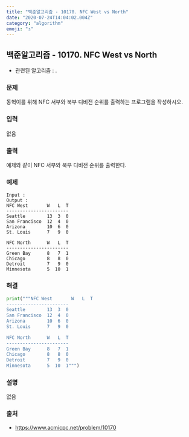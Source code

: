 ```yaml
---
title: "백준알고리즘 - 10170. NFC West vs North"
date: "2020-07-24T14:04:02.004Z"
category: "algorithm"
emoji: "⚓"
---
```


## 백준알고리즘 - 10170. NFC West vs North

- 관련된 알고리즘 : .

### 문제

동혁이를 위해 NFC 서부와 북부 디비전 순위를 출력하는 프로그램을 작성하시오.

### 입력

없음

### 출력

예제와 같이 NFC 서부와 북부 디비전 순위를 출력한다.

### 예제

```
Input : 
Output : 
NFC West       W   L  T
-----------------------
Seattle        13  3  0
San Francisco  12  4  0
Arizona        10  6  0
St. Louis      7   9  0

NFC North      W   L  T
-----------------------
Green Bay      8   7  1
Chicago        8   8  0
Detroit        7   9  0
Minnesota      5  10  1
```

### 해결

```python
print("""NFC West       W   L  T
-----------------------
Seattle        13  3  0
San Francisco  12  4  0
Arizona        10  6  0
St. Louis      7   9  0

NFC North      W   L  T
-----------------------
Green Bay      8   7  1
Chicago        8   8  0
Detroit        7   9  0
Minnesota      5  10  1""")
```

### 설명

없음

### 출처

- https://www.acmicpc.net/problem/10170
